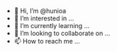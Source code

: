- 👋 Hi, I’m @hunioa
- 👀 I’m interested in ...
- 🌱 I’m currently learning ...
- 💞️ I’m looking to collaborate on ...
- 📫 How to reach me ...

<!---
hunioa/hunioa is a ✨ special ✨ repository because its `README.md` (this file) appears on your GitHub profile.
You can click the Preview link to take a look at your changes.
--->
